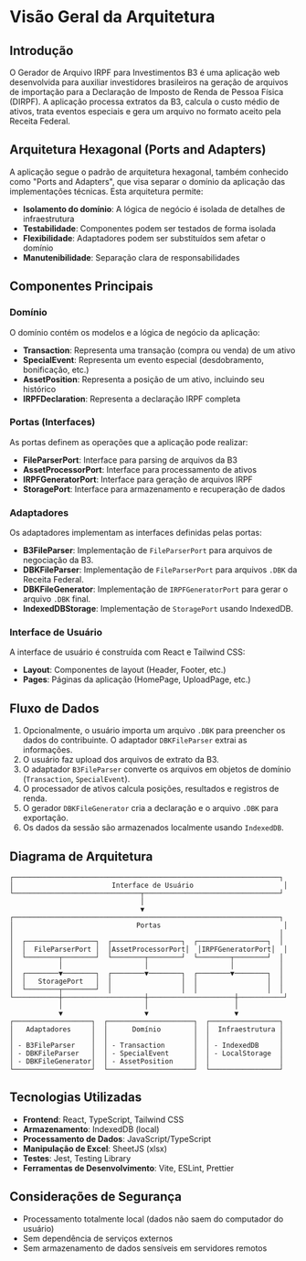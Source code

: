 # Visão Geral da Arquitetura

## Introdução

O Gerador de Arquivo IRPF para Investimentos B3 é uma aplicação web desenvolvida para auxiliar investidores brasileiros na geração de arquivos de importação para a Declaração de Imposto de Renda de Pessoa Física (DIRPF). A aplicação processa extratos da B3, calcula o custo médio de ativos, trata eventos especiais e gera um arquivo no formato aceito pela Receita Federal.

## Arquitetura Hexagonal (Ports and Adapters)

A aplicação segue o padrão de arquitetura hexagonal, também conhecido como "Ports and Adapters", que visa separar o domínio da aplicação das implementações técnicas. Esta arquitetura permite:

- **Isolamento do domínio**: A lógica de negócio é isolada de detalhes de infraestrutura
- **Testabilidade**: Componentes podem ser testados de forma isolada
- **Flexibilidade**: Adaptadores podem ser substituídos sem afetar o domínio
- **Manutenibilidade**: Separação clara de responsabilidades

## Componentes Principais

### Domínio

O domínio contém os modelos e a lógica de negócio da aplicação:

- **Transaction**: Representa uma transação (compra ou venda) de um ativo
- **SpecialEvent**: Representa um evento especial (desdobramento, bonificação, etc.)
- **AssetPosition**: Representa a posição de um ativo, incluindo seu histórico
- **IRPFDeclaration**: Representa a declaração IRPF completa

### Portas (Interfaces)

As portas definem as operações que a aplicação pode realizar:

- **FileParserPort**: Interface para parsing de arquivos da B3
- **AssetProcessorPort**: Interface para processamento de ativos
- **IRPFGeneratorPort**: Interface para geração de arquivos IRPF
- **StoragePort**: Interface para armazenamento e recuperação de dados

### Adaptadores

Os adaptadores implementam as interfaces definidas pelas portas:

- **B3FileParser**: Implementação de `FileParserPort` para arquivos de negociação da B3.
- **DBKFileParser**: Implementação de `FileParserPort` para arquivos `.DBK` da Receita Federal.
- **DBKFileGenerator**: Implementação de `IRPFGeneratorPort` para gerar o arquivo `.DBK` final.
- **IndexedDBStorage**: Implementação de `StoragePort` usando IndexedDB.

### Interface de Usuário

A interface de usuário é construída com React e Tailwind CSS:

- **Layout**: Componentes de layout (Header, Footer, etc.)
- **Pages**: Páginas da aplicação (HomePage, UploadPage, etc.)

## Fluxo de Dados

1.  Opcionalmente, o usuário importa um arquivo `.DBK` para preencher os dados do contribuinte. O adaptador `DBKFileParser` extrai as informações.
2.  O usuário faz upload dos arquivos de extrato da B3.
3.  O adaptador `B3FileParser` converte os arquivos em objetos de domínio (`Transaction`, `SpecialEvent`).
4.  O processador de ativos calcula posições, resultados e registros de renda.
5.  O gerador `DBKFileGenerator` cria a declaração e o arquivo `.DBK` para exportação.
6.  Os dados da sessão são armazenados localmente usando `IndexedDB`.

## Diagrama de Arquitetura

```
┌─────────────────────────────────────────────────────────────────┐
│                        Interface de Usuário                      │
└───────────────────────────────┬─────────────────────────────────┘
                                │
                                ▼
┌─────────────────────────────────────────────────────────────────┐
│                              Portas                              │
│                                                                 │
│  ┌─────────────────┐  ┌─────────────────┐  ┌─────────────────┐  │
│  │  FileParserPort │  │AssetProcessorPort│  │IRPFGeneratorPort│  │
│  └────────┬────────┘  └────────┬────────┘  └────────┬────────┘  │
│           │                    │                    │           │
│  ┌────────▼────────┐  ┌────────▼────────┐  ┌────────▼────────┐  │
│  │   StoragePort   │  │                 │  │                 │  │
│  └────────┬────────┘  │                 │  │                 │  │
└───────────┼────────────────────┼─────────────────────┼───────────┘
            │                    │                     │
            ▼                    ▼                     ▼
┌───────────────────┐  ┌─────────────────────┐  ┌─────────────────┐
│   Adaptadores     │  │      Domínio        │  │  Infraestrutura │
│                   │  │                     │  │                 │
│ - B3FileParser    │  │ - Transaction       │  │ - IndexedDB     │
│ - DBKFileParser   │  │ - SpecialEvent      │  │ - LocalStorage  │
│ - DBKFileGenerator│  │ - AssetPosition     │  │                 │
└───────────────────┘  └─────────────────────┘  └─────────────────┘
```

## Tecnologias Utilizadas

- **Frontend**: React, TypeScript, Tailwind CSS
- **Armazenamento**: IndexedDB (local)
- **Processamento de Dados**: JavaScript/TypeScript
- **Manipulação de Excel**: SheetJS (xlsx)
- **Testes**: Jest, Testing Library
- **Ferramentas de Desenvolvimento**: Vite, ESLint, Prettier

## Considerações de Segurança

- Processamento totalmente local (dados não saem do computador do usuário)
- Sem dependência de serviços externos
- Sem armazenamento de dados sensíveis em servidores remotos
